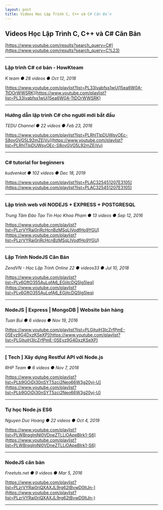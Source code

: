 ```yaml
---
layout: post
title: Videos Học Lập Trình C, C++ và C# Căn Bản
---
```


## Videos Học Lập Trình C, C++ và C# Căn Bản
[https://www.youtube.com/results?search_query=C#](https://www.youtube.com/results?search_query=C%23)

-----
### Lập trình C# cơ bản - HowKteam
_K team &#9679; 28 videos &#9679; Oct 12, 2018_

[https://www.youtube.com/playlist?list=PL33lvabfss1wUj15ea6W0A-TtDOrWWSRK](https://www.youtube.com/playlist?list=PL33lvabfss1wUj15ea6W0A-TtDOrWWSRK)


-----
### Hướng dẫn lập trình C# cho người mới bắt đầu
_TEDU Channel &#9679; 22 videos &#9679; Feb 23, 2016_

[https://www.youtube.com/playlist?list=PLRhlTlpDUWsyOEc-S8ovGVG5L92mZEjVu](https://www.youtube.com/playlist?list=PLRhlTlpDUWsyOEc-S8ovGVG5L92mZEjVu)


-----
### C# tutorial for beginners
_kudvenkat &#9679; 102 videos &#9679; Dec 18, 2019_

[https://www.youtube.com/playlist?list=PLAC325451207E3105](https://www.youtube.com/playlist?list=PLAC325451207E3105)


-----
### Lập trình web với NODEJS + EXPRESS + POSTGRESQL
_Trung Tâm Đào Tạo Tin Học Khoa Phạm &#9679; 13 videos &#9679; Sep 12, 2016_

[https://www.youtube.com/playlist?list=PLzrVYRai0riRcHcnBzMSqLIVodfHo9YGU](https://www.youtube.com/playlist?list=PLzrVYRai0riRcHcnBzMSqLIVodfHo9YGU)


-----
### Lập Trình NodeJS Căn Bản
_ZendVN - Học Lập Trình Online 22 &#9679; videos33 &#9679; Jul 10, 2018_

[https://www.youtube.com/playlist?list=PLv6GftO355AuLqfA6_EGjitcDQ5lg5leq](https://www.youtube.com/playlist?list=PLv6GftO355AuLqfA6_EGjitcDQ5lg5leq)


-----
### NodeJS | Express | MongoDB | Website bán hàng
_Tuan Bui &#9679; 6 videos &#9679; Nov 19, 2016_

[https://www.youtube.com/playlist?list=PLGituiH3IcZrfPmE-0SEyz9G4DxzKSeXP](https://www.youtube.com/playlist?list=PLGituiH3IcZrfPmE-0SEyz9G4DxzKSeXP)


-----
### [ Tech ] Xây dựng Restful API với Node.js
_RHP Team &#9679; 6 videos &#9679; Nov 7, 2018_

[https://www.youtube.com/playlist?list=PLb9GOiDj30nSYT5zci2Neo66W3g20yj-U](https://www.youtube.com/playlist?list=PLb9GOiDj30nSYT5zci2Neo66W3g20yj-U)


-----
### Tự học Node.js ES6
_Nguyen Duc Hoang &#9679; 22 videos &#9679; Oct 4, 2019_

[https://www.youtube.com/playlist?list=PLWBrqglnjNl0VDneZTLLiOApeBIrk1-S6](https://www.youtube.com/playlist?list=PLWBrqglnjNl0VDneZTLLiOApeBIrk1-S6)


-----
### NodeJS căn bản
_Freetuts.net &#9679; 9 videos &#9679; Mar 5, 2016_

[https://www.youtube.com/playlist?list=PLzrVYRai0riQXAXJL9rg62tBvwD0ltJn-](https://www.youtube.com/playlist?list=PLzrVYRai0riQXAXJL9rg62tBvwD0ltJn-)


-----

